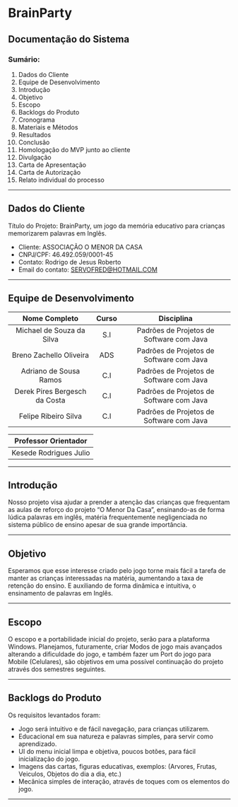 # BrainParty

## Documentação do Sistema

### Sumário:

1. ​​Dados do Cliente
2. ​Equipe de Desenvolvimento
3. Introdução
4. Objetivo
5. Escopo
6. Backlogs do Produto
7. Cronograma
8. Materiais e Métodos
9. Resultados
10. Conclusão
11. Homologação do MVP junto ao cliente
12. Divulgação
13. Carta de Apresentação
14. Carta de Autorização
15. Relato individual do processo

---

## Dados do Cliente

Título do Projeto: BrainParty, um jogo da memória educativo para crianças memorizarem palavras em Inglês.

- Cliente: ASSOCIAÇÃO O MENOR DA CASA
- CNPJ/CPF: 46.492.059/0001-45
- Contato: Rodrigo de Jesus Roberto
- Email do contato: SERVOFRED@HOTMAIL.COM

---

## Equipe de Desenvolvimento

| Nome Completo | Curso | Disciplina |
| :-----------: | :---: | :--------: |
| Michael de Souza da Silva | S.I | Padrões de Projetos de Software com Java|
| Breno Zachello Oliveira | ADS | Padrões de Projetos de Software com Java|
| Adriano de Sousa Ramos | C.I | Padrões de Projetos de Software com Java|
| Derek Pires Bergesch da Costa | C.I | Padrões de Projetos de Software com Java|
| Felipe Ribeiro Silva | C.I | Padrões de Projetos de Software com Java|

| Professor Orientador |
| :---: |
| Kesede Rodrigues Julio |

---

## Introdução

Nosso projeto visa ajudar a prender a atenção das crianças que frequentam as aulas de reforço do projeto “O Menor Da Casa”, ensinando-as de forma lúdica palavras em inglês, matéria frequentemente negligenciada no sistema público de ensino apesar de sua grande importância.

---

## Objetivo

Esperamos que esse interesse criado pelo jogo torne mais fácil a tarefa de manter as crianças interessadas na matéria, aumentando a taxa de retenção do ensino. E auxiliando de forma dinâmica e intuitiva, o ensinamento de palavras em Inglês.

---

## Escopo

O escopo e a portabilidade inicial do projeto, serão para a plataforma Windows. Planejamos, futuramente, criar Modos de jogo mais avançados alterando a dificuldade do jogo, e também fazer um Port do jogo para Mobile (Celulares), são objetivos em uma possível continuação do projeto através dos semestres seguintes.

---

## Backlogs do Produto

Os requisitos levantados foram:

* Jogo será intuitivo e de fácil navegação, para crianças utilizarem.
* Educacional em sua natureza e palavras simples, para servir como aprendizado.
* UI do menu inicial limpa e objetiva, poucos botões, para fácil inicialização do jogo.
* Imagens das cartas, figuras educativas, exemplos: (Arvores, Frutas, Veiculos, Objetos do dia a dia, etc.)
* Mecânica simples de interação, através de toques com os elementos do jogo.

---































 
